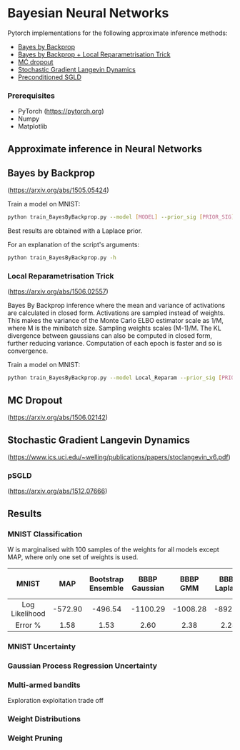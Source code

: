 # Bayesian Neural Networks

Pytorch implementations for the following approximate inference methods:

* [Bayes by Backprop](#bayes-by-backprop)
* [Bayes by Backprop + Local Reparametrisation Trick](#local-reparametrisation-trick)
* [MC dropout](#mc-dropout)
* [Stochastic Gradient Langevin Dynamics](#stochastic-gradient-langevin-dynamics)
* [Preconditioned SGLD](#pSGLD)

### Prerequisites
* PyTorch (https://pytorch.org)
* Numpy
* Matplotlib

## Approximate inference in Neural Networks

## Bayes by Backprop
(https://arxiv.org/abs/1505.05424)

Train a model on MNIST:
```bash
python train_BayesByBackprop.py --model [MODEL] --prior_sig [PRIOR_SIG] --epochs [EPOCHS] --lr [LR] --n_samples [N_SAMPLES] --models_dir [MODELS_DIR] --results_dir [RESULTS_DIR]
```

Best results are obtained with a Laplace prior.


For an explanation of the script's arguments:
```bash
python train_BayesByBackprop.py -h
```


### Local Reparametrisation Trick
(https://arxiv.org/abs/1506.02557)

Bayes By Backprop inference where the mean and variance of activations
 are calculated in closed form. Activations are sampled instead of
 weights. This makes the variance of the Monte Carlo ELBO estimator scale
 as 1/M, where M is the minibatch size. Sampling weights scales (M-1)/M.
 The KL divergence between gaussians can also be computed in closed form,
 further reducing variance. Computation of each epoch is faster and so is convergence.

Train a model on MNIST:
```bash
python train_BayesByBackprop.py --model Local_Reparam --prior_sig [PRIOR_SIG] --epochs [EPOCHS] --lr [LR] --n_samples [N_SAMPLES] --models_dir [MODELS_DIR] --results_dir [RESULTS_DIR]
```


## MC Dropout
(https://arxiv.org/abs/1506.02142)

## Stochastic Gradient Langevin Dynamics

(https://www.ics.uci.edu/~welling/publications/papers/stoclangevin_v6.pdf)

### pSGLD
(https://arxiv.org/abs/1512.07666)

## Results

### MNIST Classification

W is marginalised with 100 samples of the weights for all models except
MAP, where only one set of weights is used.

|      MNIST     	|   MAP   	| Bootstrap  Ensemble 	| BBBP  Gaussian 	| BBBP  GMM 	| BBBP  Laplace 	| BBBP Local  Reparam 	| MC Dropout 	|   SGLD  	|  pSGLD  	|
|:--------------:	|:-------:	|:-------------------:	|:--------------:	|:---------:	|:-------------:	|:-------------------:	|:----------:	|:-------:	|:-------:	|
| Log Likelihood 	| -572.90 	|       -496.54       	|    -1100.29    	|  -1008.28 	|    -892.85    	|       -1086.43      	|  -435.458  	| -828.29 	| -661.25 	|
|    Error \%    	|   1.58  	|         1.53        	|      2.60      	|    2.38   	|      2.28     	|         2.61        	|    1.37    	|   1.76  	|   1.76  	|

### MNIST Uncertainty

### Gaussian Process Regression Uncertainty

### Multi-armed bandits
Exploration exploitation trade off

### Weight Distributions

### Weight Pruning